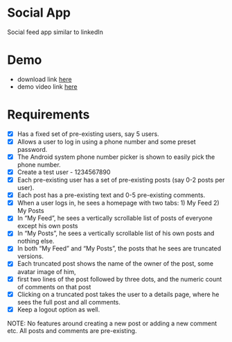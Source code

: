 # Social App
Social feed app similar to linkedIn

# Demo 
- download link [here](./demo.apk)
- demo video link [here](https://user-images.githubusercontent.com/11576342/119217776-23ca8f80-bafa-11eb-9b69-d523996bd974.mp4)


# Requirements
- [x] Has a fixed set of pre-existing users, say 5 users.
- [x] Allows a user to log in using a phone number and some preset password. 
- [x] The Android system phone number picker is shown to easily pick the phone number.
- [x] Create a  test user - 1234567890
- [x] Each pre-existing user has a set of pre-existing posts (say 0-2 posts per user).
- [x] Each post has a pre-existing text and 0-5 pre-existing comments.
- [x] When a user logs in, he sees a homepage with two tabs: 1) My Feed 2) My Posts
- [x] In “My Feed”, he sees a vertically scrollable list of posts of everyone except his own posts
- [x] In “My Posts”, he sees a vertically scrollable list of his own posts and nothing else.
- [x] In both “My Feed” and “My Posts”, the posts that he sees are truncated versions. 
- [x] Each truncated post shows the name of the owner of the post, some avatar image of him,
- [x] first two lines of the post followed by three dots, and the numeric count of comments on that post
- [x] Clicking on a truncated post takes the user to a details page, where he sees the full post and all comments. 
- [x] Keep a logout option as well.
 
NOTE: No features around creating a new post or adding a new comment etc. 
All posts and comments are pre-existing.

